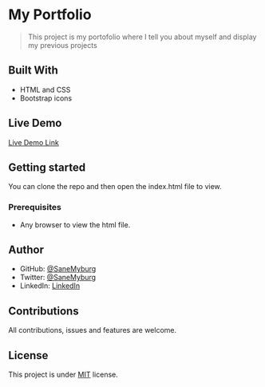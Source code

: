# My Portfolio

> This project is my portofolio where I tell you about myself and display my previous projects

## Built With

- HTML and CSS
- Bootstrap icons

## Live Demo

[Live Demo Link](https://sanemyburg.github.io/My-Portfolio/)

## Getting started

You can clone the repo and then open the index.html file to view.

### Prerequisites

- Any browser to view the html file.

## Author

- GitHub: [@SaneMyburg](https://github.com/@SaneMyburg)
- Twitter: [@SaneMyburg](https://twitter.com/SaneMYburg)
- LinkedIn: [LinkedIn](https://linkedin.com/in/Sanelisiwe)

## Contributions

All contributions, issues and features are welcome.

## License

This project is under [MIT](https://choosealicense.com/licenses/mit/#) license.
